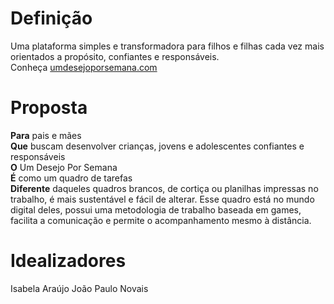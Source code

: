 # Definição
Uma plataforma simples e transformadora para filhos e filhas cada vez mais orientados a propósito, confiantes e responsáveis.<br />
Conheça [umdesejoporsemana.com](http://umdesejoporsemana.com)

# Proposta
**Para** pais e mães <br />
**Que** buscam desenvolver crianças, jovens e adolescentes confiantes e responsáveis <br />
**O** Um Desejo Por Semana <br />
**É** como um quadro de tarefas <br />
**Diferente** daqueles quadros brancos, de cortiça ou planilhas impressas no trabalho, é mais sustentável e fácil de alterar. Esse quadro está no mundo digital deles, possui uma metodologia de trabalho baseada em games, facilita a comunicação e permite o acompanhamento mesmo à distância. 

# Idealizadores
Isabela Araújo
João Paulo Novais
